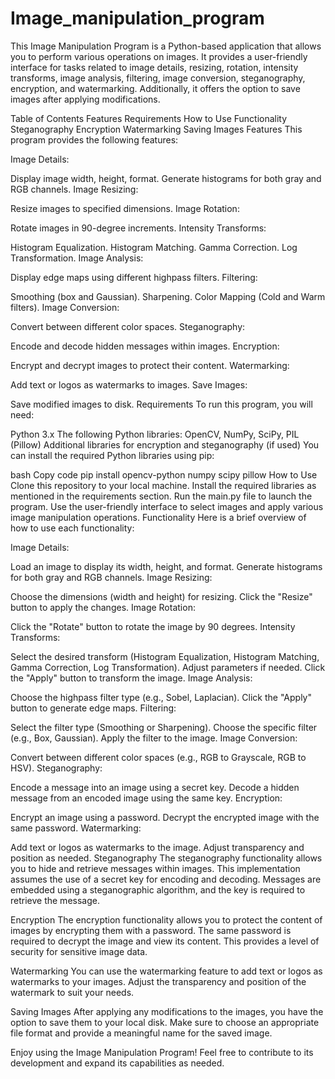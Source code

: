 # Image_manipulation_program

This Image Manipulation Program is a Python-based application that allows you to perform various operations on images. It provides a user-friendly interface for tasks related to image details, resizing, rotation, intensity transforms, image analysis, filtering, image conversion, steganography, encryption, and watermarking. Additionally, it offers the option to save images after applying modifications.

Table of Contents
Features
Requirements
How to Use
Functionality
Steganography
Encryption
Watermarking
Saving Images
Features<a name="features"></a>
This program provides the following features:

Image Details:

Display image width, height, format.
Generate histograms for both gray and RGB channels.
Image Resizing:

Resize images to specified dimensions.
Image Rotation:

Rotate images in 90-degree increments.
Intensity Transforms:

Histogram Equalization.
Histogram Matching.
Gamma Correction.
Log Transformation.
Image Analysis:

Display edge maps using different highpass filters.
Filtering:

Smoothing (box and Gaussian).
Sharpening.
Color Mapping (Cold and Warm filters).
Image Conversion:

Convert between different color spaces.
Steganography:

Encode and decode hidden messages within images.
Encryption:

Encrypt and decrypt images to protect their content.
Watermarking:

Add text or logos as watermarks to images.
Save Images:

Save modified images to disk.
Requirements<a name="requirements"></a>
To run this program, you will need:

Python 3.x
The following Python libraries: OpenCV, NumPy, SciPy, PIL (Pillow)
Additional libraries for encryption and steganography (if used)
You can install the required Python libraries using pip:

bash
Copy code
pip install opencv-python numpy scipy pillow
How to Use<a name="how-to-use"></a>
Clone this repository to your local machine.
Install the required libraries as mentioned in the requirements section.
Run the main.py file to launch the program.
Use the user-friendly interface to select images and apply various image manipulation operations.
Functionality<a name="functionality"></a>
Here is a brief overview of how to use each functionality:

Image Details:

Load an image to display its width, height, and format.
Generate histograms for both gray and RGB channels.
Image Resizing:

Choose the dimensions (width and height) for resizing.
Click the "Resize" button to apply the changes.
Image Rotation:

Click the "Rotate" button to rotate the image by 90 degrees.
Intensity Transforms:

Select the desired transform (Histogram Equalization, Histogram Matching, Gamma Correction, Log Transformation).
Adjust parameters if needed.
Click the "Apply" button to transform the image.
Image Analysis:

Choose the highpass filter type (e.g., Sobel, Laplacian).
Click the "Apply" button to generate edge maps.
Filtering:

Select the filter type (Smoothing or Sharpening).
Choose the specific filter (e.g., Box, Gaussian).
Apply the filter to the image.
Image Conversion:

Convert between different color spaces (e.g., RGB to Grayscale, RGB to HSV).
Steganography:

Encode a message into an image using a secret key.
Decode a hidden message from an encoded image using the same key.
Encryption:

Encrypt an image using a password.
Decrypt the encrypted image with the same password.
Watermarking:

Add text or logos as watermarks to the image.
Adjust transparency and position as needed.
Steganography<a name="steganography"></a>
The steganography functionality allows you to hide and retrieve messages within images. This implementation assumes the use of a secret key for encoding and decoding. Messages are embedded using a steganographic algorithm, and the key is required to retrieve the message.

Encryption<a name="encryption"></a>
The encryption functionality allows you to protect the content of images by encrypting them with a password. The same password is required to decrypt the image and view its content. This provides a level of security for sensitive image data.

Watermarking<a name="watermarking"></a>
You can use the watermarking feature to add text or logos as watermarks to your images. Adjust the transparency and position of the watermark to suit your needs.

Saving Images<a name="saving-images"></a>
After applying any modifications to the images, you have the option to save them to your local disk. Make sure to choose an appropriate file format and provide a meaningful name for the saved image.

Enjoy using the Image Manipulation Program! Feel free to contribute to its development and expand its capabilities as needed.
